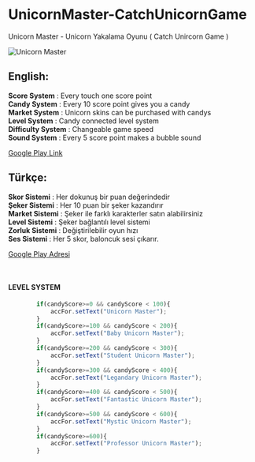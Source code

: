 # UnicornMaster-CatchUnicornGame
Unicorn Master - Unicorn Yakalama Oyunu ( Catch Unircorn Game )

![Unicorn Master](https://lh3.googleusercontent.com/MOLnQHORc6ipThyohXtt8XlfWVHdPBKwXSuHPr56yTGcWY4TrVIEuVCVrQVu2OtccFfZ=s180-rw)

## English:

**Score System** : Every touch one score point <br/>
**Candy System** : Every 10 score point gives you a candy<br/>
**Market System** : Unicorn skins can be purchased with candys <br/>
**Level System** : Candy connected level system<br/>
**Difficulty System** : Changeable game speed <br/>
**Sound System** : Every 5 score point makes a bubble sound  <br/>


[Google Play Link](https://play.google.com/store/apps/details?id=com.ozancanocak.catchthekenny)

## Türkçe:

**Skor Sistemi** : Her dokunuş bir puan değerindedir <br/>
**Şeker Sistemi** : Her 10 puan bir şeker kazandırır <br/>
**Market Sistemi** : Şeker ile farklı karakterler satın alabilirsiniz <br/>
**Level Sistemi** : Şeker bağlantılı level sistemi <br/>
**Zorluk Sistemi** : Değiştirilebilir oyun hızı <br/>
**Ses Sistemi** : Her 5 skor, baloncuk sesi çıkarır.  <br/>


[Google Play Adresi](https://play.google.com/store/apps/details?id=com.ozancanocak.catchthekenny)

<br/>


 #### LEVEL SYSTEM

```javascript
        if(candyScore>=0 && candyScore < 100){
            accFor.setText("Unicorn Master");
        }
        if(candyScore>=100 && candyScore < 200){
            accFor.setText("Baby Unicorn Master");
        }
        if(candyScore>=200 && candyScore < 300){
            accFor.setText("Student Unicorn Master");
        }
        if(candyScore>=300 && candyScore < 400){
            accFor.setText("Legandary Unicorn Master");
        }
        if(candyScore>=400 && candyScore < 500){
            accFor.setText("Fantastic Unicorn Master");
        }
        if(candyScore>=500 && candyScore < 600){
            accFor.setText("Mystic Unicorn Master");
        }
        if(candyScore>=600){
            accFor.setText("Professor Unicorn Master");
        }
```



